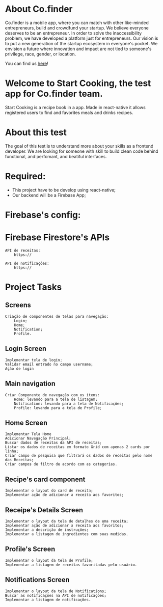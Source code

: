 # About Co.finder
Co.finder is a mobile app, where you can match with other like-minded entrepreneurs, build and crowdfund your startup. We believe everyone deserves to be an entrepreneur. In order to solve the inaccessibility problem, we have developed a platform just for entrepreneurs.
Our vision is to put a new generation of the startup ecosystem in everyone's pocket. We envision a future where innovation and impact are not tied to someone's privilege, race, gender, or location.

You can find us [here](https://www.cofinderapp.com/)!

# Welcome to Start Cooking, the test app for Co.finder team.

Start Cooking is a recipe book in a app.
Made in react-native it allows registered users to find and favorites meals and drinks recipes.

# About this test

The goal of this test is to understand more about your skills as a frontend developer.
We are looking for someone with skill to build clean code behind functional, and perfomant, and beatiful interfaces.

# Required:
* This project have to be develop using react-native;
* Our backend will be a Firebase App;

# Firebase's config:


# Firebase Firestore's APIs

	API de receitas:
		https://

	API de notificações:
		https://

# Project Tasks

## Screens
	Criação de componentes de telas para navegação:
		Login;
		Home;
		Notification;
		Profile.

## Login Screen
	Implementar tela de login;
	Validar email entrado no campo username;
	Ação de login

## Main navigation
	Criar Componente de navegação com os itens:
		Home: levando para a tela de listagem;
		Notification: levando para a tela de Notificações;
		Profile: levando para a tela de Profile;

## Home Screen
	Implementar Tela Home
	Adicionar Navegação Principal;
	Buscar dados de receitas da API de receitas;
	Listar os dados de receitas em formato Grid com apenas 2 cards por linha;
	Criar campo de pesquisa que filtrará os dados de receitas pelo nome das Receitas;
	Criar campos de filtro de acordo com as categorias.

## Recipe's card component
	Implementar o layout do card de receita;
	Implementar ação de adicionar a receita aos favoritos;
	
## Receipe's Details Screen
	Implementar o layout da tela de detalhes de uma receita;
	Implementar ação de adicionar a receita aos favoritos;
	Implementar a descrição de instruções;
	Implementar a listagem de ingredientes com suas medidas.

## Profile's Screen
	Implementar o layout da tela de Profile;
	Implementar a listagem de receitas favoritadas pelo usuário.

## Notifications Screen
	Implementar o layout da tela de Notifications;
	Buscar as notificações na API de notificações;
	Implementar a listagem de notificações.

	
